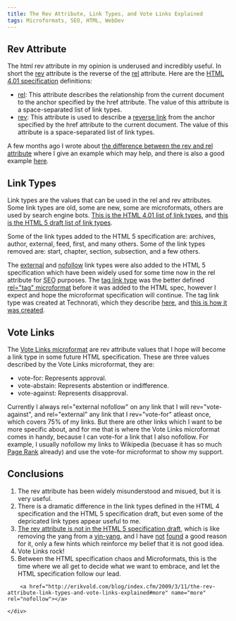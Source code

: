 ```yaml
---
title: The Rev Attribute, Link Types, and Vote Links Explained
tags: Microformats, SEO, HTML, WebDev
---
```

<h2>Rev Attribute</h2>
<p>
The html rev attribute in my opinion is underused and incredibly useful.
In short the <a title="REV Atrribute - HTML 4.01 Specification" rel="external nofollow" target="_blank" href="http://www.w3.org/TR/html401/struct/links.html#adef-rev">rev</a> attribute is the reverse of the <a title="REL Atrribute - HTML 4.01 Specification" rel="external nofollow" target="_blank" href="http://www.w3.org/TR/html401/struct/links.html#adef-rel">rel</a> attribute.
Here are the <a title="HTML 4.01 Specification" rev="vote-for" target="_blank" href="http://www.w3.org/TR/html401/">HTML 4.01 specification</a> definitions:
</p><ul>
  <li>
		<a title="REL Atrribute - HTML 4.01 Specification" rel="external nofollow" target="_blank" href="http://www.w3.org/TR/html401/struct/links.html#adef-rel">rel</a>:
		This attribute describes the relationship from the current document to the anchor specified by the href attribute.
		The value of this attribute is a space-separated list of link types.
	</li>
	<li>
		<a title="REV Atrribute - HTML 4.01 Specification" rel="external nofollow" target="_blank" href="http://www.w3.org/TR/html401/struct/links.html#adef-rev">rev</a>:
		This attribute is used to describe a <a title="Forward and reverse links - HTML 4.01 Specification" rev="" rel="" target="_blank" href="http://www.w3.org/TR/html401/struct/links.html#rev-link">reverse link</a> from the anchor specified by the href attribute to the current document.
		The value of this attribute is a space-separated list of link types.
	</li>
</ul>
<p></p>

<p>
A few months ago I wrote about <a title="The Difference Between REL and REV attritbutes of the A Tag (or REL vs. REV) - Erik Vold's Blog" rev="vote-for" target="_blank" href="http://erikvold.com/blog/index.cfm/2008/8/20/the-difference-between-rel-and-rev-in-the-a-tag-or-rel-vs-rev">the difference between the rev and rel attribute</a> where I give an example which may help, and there is also a good example <a title="Difference between rel and rev attribute - HTML - Snipplr" rel="external nofollow" rev="vote-for" target="_blank" href="http://snipplr.com/view/6529/difference-between-rel-and-rev-attribute/">here</a>.	
</p>


<h2>Link Types</h2>
<p>
Link types are the values that can be used in the rel and rev attributes.
Some link types are old, some are new, some are microformats, others are used by search engine bots.
<a title="Link Types - HTML 4.01 Specification" rel="external" target="_blank" href="http://www.w3.org/TR/html401/types.html#h-6.12">This is the HTML 4.01 list of link types</a>, and <a title="Link Types - HTML 5 Specification" rel="external" target="_blank" href="http://dev.w3.org/html5/spec/Overview.html#linkTypes">this is the HTML 5 draft list of link types</a>.
</p>

<p>
Some of the link types added to the HTML 5 specification are: archives, author, external, feed, first, and many others. Some of the link types removed are: start, chapter, section, subsection, and a few others.  
</p>

<p>
The <a title="External Link Type - HTML 5 Specification" rev="vote-for" rel="external nofollow" target="_blank" href="http://dev.w3.org/html5/spec/Overview.html#link-type-external">external</a> and <a title="External Link Type - HTML 5 Specification" rev="vote-for" rel="external nofollow" target="_blank" href="http://dev.w3.org/html5/spec/Overview.html#link-type-nofollow">nofollow</a> link types were also added to the HTML 5 specification which have been widely used for some time now in the rel attribute for <abbr title="Search Engine Optimization">SEO</abbr> purposes.
The <a title="Tag Link Type - HTML 5 Specification" rev="vote-for" rel="external nofollow" target="_blank" href="http://dev.w3.org/html5/spec/Overview.html#link-type-tag">tag link type</a> was the better defined <a title="rel=&quot;tag&quot; Microformat" rel="external" rev="vote-for" target="_blank" href="http://microformats.org/wiki/rel-tag">rel="tag" microformat</a> before it was added to the HTML spec, however I expect and hope the microformat specification will continue.
The tag link type was created at Technorati, which they describe <a title="Using Technorati Tags - Technorati" rev="vote-for" rel="external nofollow" target="_blank" href="http://technorati.com/help/tags.html">here</a>, and <a target="_blank" title="How Tags Happened at Technorati" rev="vote-for" rel="external nofollow" href="http://www.powazek.com/2005/07/000532.html">this is how it was created</a>.  
</p>

<h2>Vote Links</h2>

<p>
The <a title="Vote Links Mocroformat" rev="vote-for" rel="external" target="_blank" href="http://microformats.org/wiki/vote-links">Vote Links microformat</a> are rev attribute values that I hope will become a link type in some future HTML specification.
These are three values described by the Vote Links microformat, they are:
</p><ul>
	<li>
		vote-for: Represents approval.
	</li>
	<li>
		vote-abstain: Represents abstention or indifference.
	</li>
	<li>
		vote-against: Represents disapproval. 
	</li>
</ul>
<p></p>

<p>
Currently I always rel="external nofollow" on any link that I will rev="vote-against", and rel="external" any link that I rev="vote-for" atleast once, which covers 75% of my links.
But there are other links which I want to be more specific about, and for me that is where the Vote Links microformat comes in handy, because I can vote-for a link that I also nofollow.
For example, I usually nofollow my links to Wikipedia (becuase it has so much <a title="Page Rank - Wikipedia" rel="external nofollow" rev="vote-for" target="_blank" href="http://en.wikipedia.org/wiki/PageRank">Page Rank</a> already) and use the vote-for microformat to show my support.
</p>

<h2>Conclusions</h2>

<ol>
	<li>The rev attribute has been widely misunderstood and misued, but it is very useful.</li>
	<li>There is a dramatic difference in the link types defined in the HTML 4 specification and the HTML 5 specification draft, but even some of the depricated link types appear useful to me.</li>
	<li>
		<a title="Absent Attributes - HTML 5 differences from HTML 4" rev="vote-against" rel="external" target="_blank" href="http://www.w3.org/TR/2008/WD-html5-diff-20080122/#absent-attributes">The rev attribute is not in the HTML 5 specification draft</a>, which is like removing the yang from a <a title="Yin and Yang - Wikipedia" rel="external nofollow" rev="vote-for" target="_blank" href="http://en.wikipedia.org/wiki/Yin_and_yang">yin-yang</a>, and I have <a title="[uf-discuss] HTML 5, rev and votelinks" rel="external nofollow" rev="vote-against" target="_blank" href="http://microformats.org/discuss/mail/microformats-discuss/2008-January/011425.html">not</a> <a title="[whatwg] Absent rev?" rel="external nofollow" rev="vote-against" target="_blank" href="http://lists.whatwg.org/htdig.cgi/whatwg-whatwg.org/2008-November/017356.html">found</a> a good reason for it, only a few hints which reinforce my belief that it is not good idea.
	</li>
	<li>Vote Links rock!</li>
	<li>Between the HTML specification chaos and Microformats, this is the time where we all get to decide what we want to embrace, and let the HTML specification follow our lead.</li>
</ol>

		<a href="http://erikvold.com/blog/index.cfm/2009/3/11/the-rev-attribute-link-types-and-vote-links-explained#more" name="more" rel="nofollow"></a>
		
	</div>
	
<script type="text/javascript">
google_ad_client = "pub-5964377618444056";
google_ad_slot = "9885673634";
google_ad_width = 468;
google_ad_height = 60;
</script>
<script type="text/javascript" src="http://pagead2.googlesyndication.com/pagead/show_ads.js"></script><ins style="display:inline-table;border:none;height:60px;margin:0;padding:0;position:relative;visibility:visible;width:468px">
